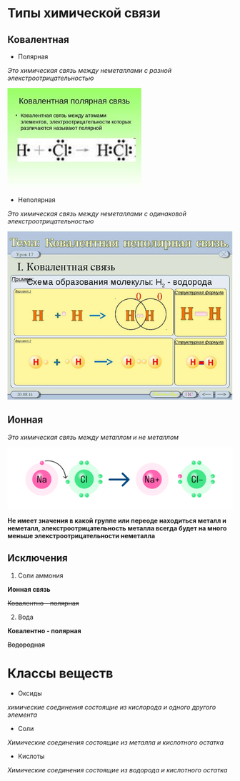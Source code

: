 # Типы химической связи

## Ковалентная 

* Полярная 

*Это химическая связь между неметаллами с разной элекстроотрицательностью* 

![полярная связь](polar_bond.jpg)

* Неполярная 

*Это химическая связь между неметаллами с одинаковой элекстроотрицательностью*

![неполярная связь](non-polar%20bond.jpg)

## Ионная 

*Это химическая связь между металлом и не металлом*

![ионная связь](ionic_bond.png)

**Не имеет значения в какой группе или переоде находиться металл и неметалл, элекстроотрицательность металла всегда будет на много меньше элекстроотрицательности неметалла**

## Исключения

1. Соли аммония 

**Ионная связь**

~~Ковалентно - полярная~~

2. Вода

**Ковалентно - полярная**

~~Водородная~~

# Классы веществ

* Оксиды

*химические соединения состоящие из кислорода и одного другого элемента*



* Соли 

*Химические соединения состоящие из металла и кислотного остатка*

* Кислоты 

*Химические соединения состоящие из водорода и кислотного остатка*

